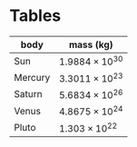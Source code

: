 # Tables

body|mass (kg)
-|-
Sun | $1.9884 \times 10^{30}$
Mercury | $3.3011 \times 10^{23}$
Saturn | $5.6834 \times 10^{26}$
Venus | $4.8675 \times 10^{24}$
Pluto | $1.303 \times 10^{22}$
